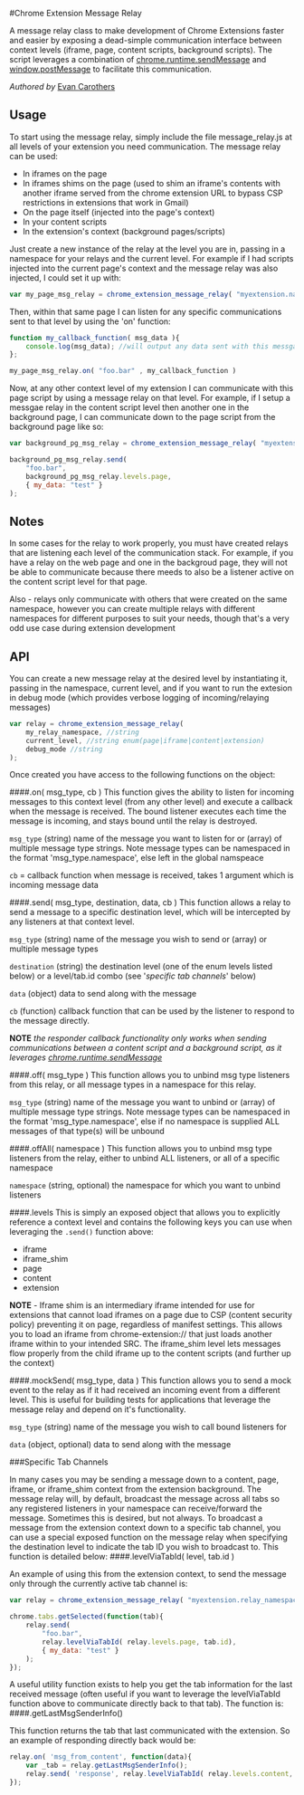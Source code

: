#Chrome Extension Message Relay


A message relay class to make development of Chrome Extensions faster and easier by exposing a dead-simple communication interface between context levels (iframe, page, content scripts, background scripts). The script leverages a combination of [chrome.runtime.sendMessage](https://developer.chrome.com/extensions/runtime#method-sendMessage) and [window.postMessage](https://developer.mozilla.org/en-US/docs/Web/API/Window.postMessage) to facilitate this communication.

*Authored by* [Evan Carothers](https://github.com/ecaroth)

Usage
------

To start using the message relay, simply include the file message_relay.js at all levels of your extension you need communication. The message relay can be used:

* In iframes on the page
* In iframes shims on the page (used to shim an iframe's contents with another iframe served from the chrome extension URL to bypass CSP restrictions in extensions that work in Gmail)
* On the page itself (injected into the page's context)
* In your content scripts
* In the extension's context (background pages/scripts)

Just create a new instance of the relay at the level you are in, passing in a namespace for your relays and the current level. For example if I had scripts injected into the current page's context and the message relay was also injected, I could set it up with:

```javascript
var my_page_msg_relay = chrome_extension_message_relay( "myextension.namespace", "page" );
```

Then, within that same page I can listen for any specific communications sent to that level by using the 'on' function:

```javascript
function my_callback_function( msg_data ){
    console.log(msg_data); //will output any data sent with this messgae
};

my_page_msg_relay.on( "foo.bar" , my_callback_function )
```    
    
Now, at any other context level of my extension I can communicate with this page script by using a message relay on that level. For example, if I setup a messgae relay in the content script level then another one in the background page, I can communicate down to the page script from the background page like so:

```javascript
var background_pg_msg_relay = chrome_extension_message_relay( "myextension.relay_namespace", "extension" );

background_pg_msg_relay.send(
    "foo.bar",
    background_pg_msg_relay.levels.page,
    { my_data: "test" }
);
```
    
Notes
------

In some cases for the relay to work properly, you must have created relays that are listening each level of the communication stack. For example, if you have a relay on the web page and one in the backgroud page, they will not be able to communicate because there meeds to also be a listener active on the content script level for that page.

Also - relays only communicate with others that were created on the same namespace, however you can create multiple relays with different namespaces for different purposes to suit your needs, though that's a very odd use case during extension development


API
------

You can create a new message relay at the desired level by instantiating it, passing in the namespace, current level, and if you want to run the extesion in debug mode (which provides verbose logging of incoming/relaying messages)

```javascript		
var relay = chrome_extension_message_relay(
    my_relay_namespace, //string
    current_level, //string enum(page|iframe|content|extension)
    debug_mode //string 
);
```
        
Once created you have access to the following functions on the object:



####.on( msg_type, cb )
This function gives the ability to listen for incoming messages to this context level (from any other level) and execute a callback when the message is received. The bound listener executes each time the message is incoming, and stays bound until the relay is destroyed.

`msg_type` (string) name of the message you want to listen for or (array) of multiple message type strings. Note message types can be namespaced in the format 'msg_type.namespace', else left in the global namspeace

`cb` = callback function when message is received, takes 1 argument which is incoming message data

####.send( msg_type, destination, data, cb )
This function allows a relay to send a message to a specific destination level, which will be intercepted by any listeners at that context level.

`msg_type` (string) name of the message you wish to send or (array) or multiple message types

`destination` (string) the destination level (one of the enum levels listed below) or a level/tab.id combo (see '*specific tab channels*' below)

`data` (object) data to send along with the message

`cb` (function) callback function that can be used by the listener to respond to the message directly. 

**NOTE** *the responder callback functionality only works when sending communications between a content script and a background script, as it leverages [chrome.runtime.sendMessage](https://developer.chrome.com/extensions/runtime#method-sendMessage)*

####.off( msg_type )
This function allows you to unbind msg type listeners from this relay, or all message types in a namespace for this relay.

`msg_type` (string) name of the message you want to unbind or (array) of multiple message type strings. Note message types can be namespaced in the format 'msg_type.namespace', else if no namespace is supplied ALL messages of that type(s) will be unbound

####.offAll( namespace )
This function allows you to unbind msg type listeners from the relay, either to unbind ALL listeners, or all of a specific namespace

`namespace` (string, optional) the namespace for which you want to unbind listeners

####.levels
This is simply an exposed object that allows you to explicitly reference a context level and contains the following keys you can use when leveraging the `.send()` function above:

* iframe
* iframe_shim
* page
* content
* extension

**NOTE** - Iframe shim is an intermediary iframe intended for use for extensions that cannot load iframes on a page due to CSP (content security policy) preventing it on page, regardless of manifest settings. This allows you to load an iframe from chrome-extension:// that just loads another iframe within to your intended SRC. The iframe_shim level lets messages flow properly from the child iframe up to the content scripts (and further up the context)

####.mockSend( msg_type, data )
This function allows you to send a mock event to the relay as if it had received an incoming event from a different level. This is useful for building tests for applications that leverage the message relay and depend on it's functionality. 

`msg_type` (string) name of the message you wish to call bound listeners for

`data` (object, optional) data to send along with the message

###Specific Tab Channels

In many cases you may be sending a message down to a content, page, iframe, or iframe_shim context from the extension background. The message relay will, by default, broadcast the message across all tabs so any registered listeners in your namespace can receive/forward the message. Sometimes this is desired, but not always. To broadcast a message from the extension context down to a specific tab channel, you can use a special exposed function on the message relay when specifying the destination level to indicate the tab ID you wish to broadcast to. This function is detailed below:
####.levelViaTabId( level, tab.id )

An example of using this from the extension context, to send the message only through the currently active tab channel is:
```javascript
var relay = chrome_extension_message_relay( "myextension.relay_namespace", "extension" );

chrome.tabs.getSelected(function(tab){
	relay.send(
	    "foo.bar",
	    relay.levelViaTabId( relay.levels.page, tab.id),
	    { my_data: "test" }
	);
});
```

A useful utility function exists to help you get the tab information for the last received message (often useful if you want to leverage the levelViaTabId function above to communicate directly back to that tab). The function is:
####.getLastMsgSenderInfo()

This function returns the tab that last communicated with the extension. So an example of responding directly back would be:

```javascript
relay.on( 'msg_from_content', function(data){
    var _tab = relay.getLastMsgSenderInfo();
    relay.send( 'response', relay.levelViaTabId( relay.levels.content, _tab.id), {foo:'bar'} );
});
```